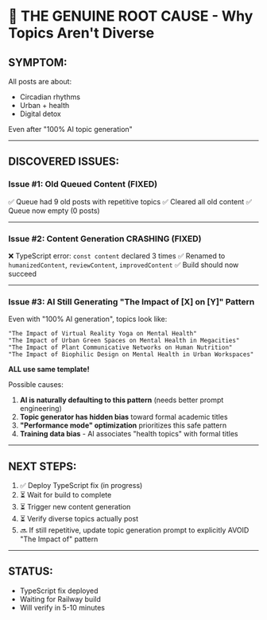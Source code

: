 # 🔬 THE GENUINE ROOT CAUSE - Why Topics Aren't Diverse

## **SYMPTOM:**
All posts are about:
- Circadian rhythms
- Urban + health
- Digital detox

Even after "100% AI topic generation"

---

## **DISCOVERED ISSUES:**

### **Issue #1: Old Queued Content (FIXED)**
✅ Queue had 9 old posts with repetitive topics
✅ Cleared all old content
✅ Queue now empty (0 posts)

---

### **Issue #2: Content Generation CRASHING (FIXED)**
❌ TypeScript error: `const content` declared 3 times
✅ Renamed to `humanizedContent`, `reviewContent`, `improvedContent`
✅ Build should now succeed

---

### **Issue #3: AI Still Generating "The Impact of [X] on [Y]" Pattern**

Even with "100% AI generation", topics look like:
```
"The Impact of Virtual Reality Yoga on Mental Health"
"The Impact of Urban Green Spaces on Mental Health in Megacities"  
"The Impact of Plant Communicative Networks on Human Nutrition"
"The Impact of Biophilic Design on Mental Health in Urban Workspaces"
```

**ALL use same template!**

Possible causes:
1. **AI is naturally defaulting to this pattern** (needs better prompt engineering)
2. **Topic generator has hidden bias** toward formal academic titles
3. **"Performance mode" optimization** prioritizes this safe pattern
4. **Training data bias** - AI associates "health topics" with formal titles

---

## **NEXT STEPS:**

1. ✅ Deploy TypeScript fix (in progress)
2. ⏳ Wait for build to complete
3. ⏳ Trigger new content generation
4. ⏳ Verify diverse topics actually post
5. 🔜 If still repetitive, update topic generation prompt to explicitly AVOID "The Impact of" pattern

---

## **STATUS:**
- TypeScript fix deployed
- Waiting for Railway build  
- Will verify in 5-10 minutes
